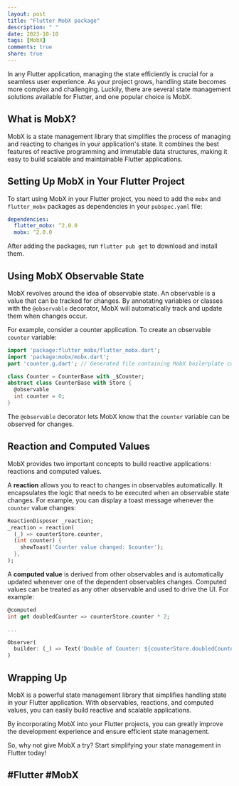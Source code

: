 ```yaml
---
layout: post
title: "Flutter MobX package"
description: " "
date: 2023-10-10
tags: [MobX]
comments: true
share: true
---
```


In any Flutter application, managing the state efficiently is crucial for a seamless user experience. As your project grows, handling state becomes more complex and challenging. Luckily, there are several state management solutions available for Flutter, and one popular choice is MobX.

## What is MobX?

MobX is a state management library that simplifies the process of managing and reacting to changes in your application's state. It combines the best features of reactive programming and immutable data structures, making it easy to build scalable and maintainable Flutter applications.

## Setting Up MobX in Your Flutter Project

To start using MobX in your Flutter project, you need to add the `mobx` and `flutter_mobx` packages as dependencies in your `pubspec.yaml` file:

```yaml
dependencies:
  flutter_mobx: ^2.0.0
  mobx: ^2.0.0
```

After adding the packages, run `flutter pub get` to download and install them.

## Using MobX Observable State

MobX revolves around the idea of observable state. An observable is a value that can be tracked for changes. By annotating variables or classes with the `@observable` decorator, MobX will automatically track and update them when changes occur.

For example, consider a counter application. To create an observable `counter` variable:

```dart
import 'package:flutter_mobx/flutter_mobx.dart';
import 'package:mobx/mobx.dart';
part 'counter.g.dart'; // Generated file containing MobX boilerplate code

class Counter = CounterBase with _$Counter;
abstract class CounterBase with Store {
  @observable
  int counter = 0;
}
```

The `@observable` decorator lets MobX know that the `counter` variable can be observed for changes.

## Reaction and Computed Values

MobX provides two important concepts to build reactive applications: reactions and computed values.

A **reaction** allows you to react to changes in observables automatically. It encapsulates the logic that needs to be executed when an observable state changes. For example, you can display a toast message whenever the `counter` value changes:

```dart
ReactionDisposer _reaction;
_reaction = reaction(
  (_) => counterStore.counter,
  (int counter) {
    showToast('Counter value changed: $counter');
  },
);
```

A **computed value** is derived from other observables and is automatically updated whenever one of the dependent observables changes. Computed values can be treated as any other observable and used to drive the UI. For example:

```dart
@computed
int get doubledCounter => counterStore.counter * 2;

...

Observer(
  builder: (_) => Text('Double of Counter: ${counterStore.doubledCounter}')
)
```

## Wrapping Up

MobX is a powerful state management library that simplifies handling state in your Flutter application. With observables, reactions, and computed values, you can easily build reactive and scalable applications.

By incorporating MobX into your Flutter projects, you can greatly improve the development experience and ensure efficient state management.

So, why not give MobX a try? Start simplifying your state management in Flutter today!

## #Flutter #MobX